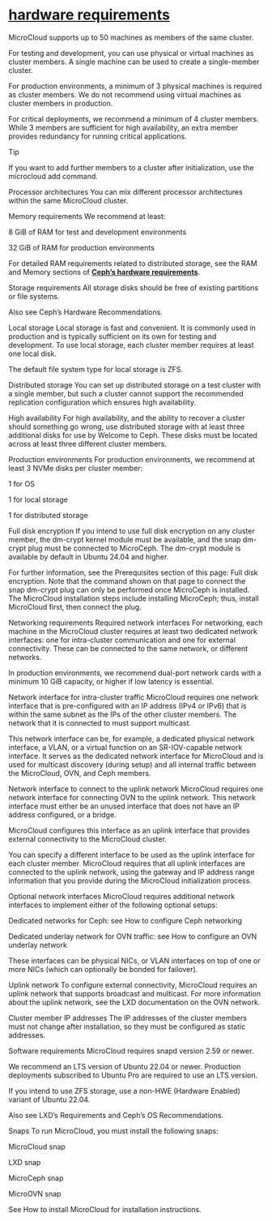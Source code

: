 # **[hardware requirements](https://documentation.ubuntu.com/microcloud/latest/microcloud/reference/requirements/#reference-requirements-hardware)**

MicroCloud supports up to 50 machines as members of the same cluster.

For testing and development, you can use physical or virtual machines as cluster members. A single machine can be used to create a single-member cluster.

For production environments, a minimum of 3 physical machines is required as cluster members. We do not recommend using virtual machines as cluster members in production.

For critical deployments, we recommend a minimum of 4 cluster members. While 3 members are sufficient for high availability, an extra member provides redundancy for running critical applications.

Tip

If you want to add further members to a cluster after initialization, use the microcloud add command.

Processor architectures
You can mix different processor architectures within the same MicroCloud cluster.

Memory requirements
We recommend at least:

8 GiB of RAM for test and development environments

32 GiB of RAM for production environments

For detailed RAM requirements related to distributed storage, see the RAM and Memory sections of **[Ceph’s hardware requirements](https://docs.ceph.com/en/latest/start/hardware-recommendations/#hardware-recommendations)**.

Storage requirements
All storage disks should be free of existing partitions or file systems.

Also see Ceph’s Hardware Recommendations.

Local storage
Local storage is fast and convenient. It is commonly used in production and is typically sufficient on its own for testing and development. To use local storage, each cluster member requires at least one local disk.

The default file system type for local storage is ZFS.

Distributed storage
You can set up distributed storage on a test cluster with a single member, but such a cluster cannot support the recommended replication configuration which ensures high availability.

High availability
For high availability, and the ability to recover a cluster should something go wrong, use distributed storage with at least three additional disks for use by Welcome to Ceph. These disks must be located across at least three different cluster members.

Production environments
For production environments, we recommend at least 3 NVMe disks per cluster member:

1 for OS

1 for local storage

1 for distributed storage

Full disk encryption
If you intend to use full disk encryption on any cluster member, the dm-crypt kernel module must be available, and the snap dm-crypt plug must be connected to MicroCeph. The dm-crypt module is available by default in Ubuntu 24.04 and higher.

For further information, see the Prerequisites section of this page: Full disk encryption. Note that the command shown on that page to connect the snap dm-crypt plug can only be performed once MicroCeph is installed. The MicroCloud installation steps include installing MicroCeph; thus, install MicroCloud first, then connect the plug.

Networking requirements
Required network interfaces
For networking, each machine in the MicroCloud cluster requires at least two dedicated network interfaces: one for intra-cluster communication and one for external connectivity. These can be connected to the same network, or different networks.

In production environments, we recommend dual-port network cards with a minimum 10 GiB capacity, or higher if low latency is essential.

Network interface for intra-cluster traffic
MicroCloud requires one network interface that is pre-configured with an IP address (IPv4 or IPv6) that is within the same subnet as the IPs of the other cluster members. The network that it is connected to must support multicast.

This network interface can be, for example, a dedicated physical network interface, a VLAN, or a virtual function on an SR-IOV-capable network interface. It serves as the dedicated network interface for MicroCloud and is used for multicast discovery (during setup) and all internal traffic between the MicroCloud, OVN, and Ceph members.

Network interface to connect to the uplink network
MicroCloud requires one network interface for connecting OVN to the uplink network. This network interface must either be an unused interface that does not have an IP address configured, or a bridge.

MicroCloud configures this interface as an uplink interface that provides external connectivity to the MicroCloud cluster.

You can specify a different interface to be used as the uplink interface for each cluster member. MicroCloud requires that all uplink interfaces are connected to the uplink network, using the gateway and IP address range information that you provide during the MicroCloud initialization process.

Optional network interfaces
MicroCloud requires additional network interfaces to implement either of the following optional setups:

Dedicated networks for Ceph: see How to configure Ceph networking

Dedicated underlay network for OVN traffic: see How to configure an OVN underlay network

These interfaces can be physical NICs, or VLAN interfaces on top of one or more NICs (which can optionally be bonded for failover).

Uplink network
To configure external connectivity, MicroCloud requires an uplink network that supports broadcast and multicast. For more information about the uplink network, see the LXD documentation on the OVN network.

Cluster member IP addresses
The IP addresses of the cluster members must not change after installation, so they must be configured as static addresses.

Software requirements
MicroCloud requires snapd version 2.59 or newer.

We recommend an LTS version of Ubuntu 22.04 or newer. Production deployments subscribed to Ubuntu Pro are required to use an LTS version.

If you intend to use ZFS storage, use a non-HWE (Hardware Enabled) variant of Ubuntu 22.04.

Also see LXD’s Requirements and Ceph’s OS Recommendations.

Snaps
To run MicroCloud, you must install the following snaps:

MicroCloud snap

LXD snap

MicroCeph snap

MicroOVN snap

See How to install MicroCloud for installation instructions.
